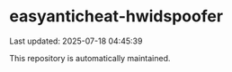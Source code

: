 # easyanticheat-hwidspoofer

Last updated: 2025-07-18 04:45:39

This repository is automatically maintained.
